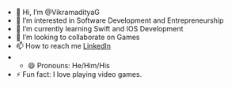 - 👋 Hi, I’m @VikramadityaG
- 👀 I’m interested in Software Development and Entrepreneurship
- 🌱 I’m currently learning Swift and IOS Development
- 💞️ I’m looking to collaborate on Games
- 📫 How to reach me [LinkedIn](https://www.linkedin.com/in/vikramaditya-gaikwad/)
- - 😄 Pronouns: He/Him/His
- ⚡ Fun fact: I love playing video games.

<!---
VikramadityaG/VikramadityaG is a ✨ special ✨ repository because its `README.md` (this file) appears on your GitHub profile.
You can click the Preview link to take a look at your changes.
--->
